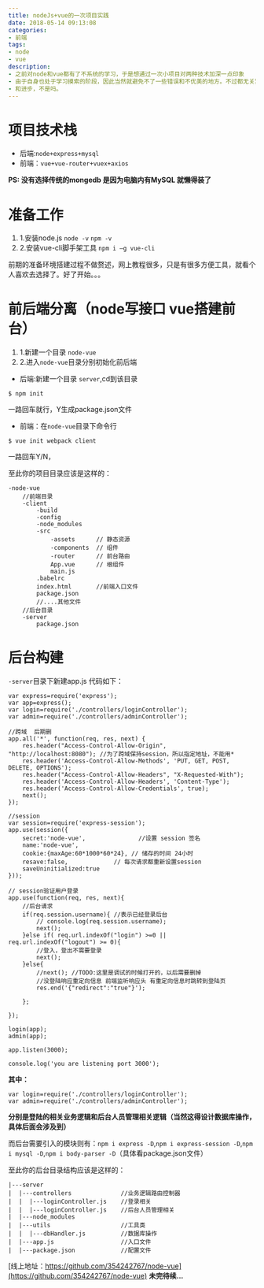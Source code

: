 ```yaml
---
title: nodeJs+vue的一次项目实践
date: 2018-05-14 09:13:08
categories:
- 前端
tags:
- node
- vue
description: 
- 之前对node和vue都有了不系统的学习，于是想通过一次小项目对两种技术加深一点印象
- 由于自身也处于学习摸索的阶段，因此当然就避免不了一些错误和不优美的地方。不过都无关紧要，最重要的是能不断学习
- 和进步，不是吗。
---
```

# 项目技术栈
- 后端:`node+express+mysql`
- 前端：`vue+vue-router+vuex+axios`

**PS: 没有选择传统的mongedb 是因为电脑内有MySQL 就懒得装了**
# 准备工作
1. 1.安装node.js `node -v` `npm -v`
2. 2.安装vue-cli脚手架工具 `npm i –g vue-cli`

前期的准备环境搭建过程不做赘述，网上教程很多，只是有很多方便工具，就看个人喜欢去选择了。好了开始。。。

# 前后端分离（node写接口 vue搭建前台）
1. 1.新建一个目录 `node-vue`
2. 2.进入`node-vue`目录分别初始化前后端
- 后端:新建一个目录 `server`,cd到该目录
```
$ npm init
```
一路回车就行，Y生成package.json文件
- 前端：在`node-vue`目录下命令行
```
$ vue init webpack client
```
一路回车Y/N，

至此你的项目目录应该是这样的：
```
-node-vue
    //前端目录
    -client
        -build
        -config
        -node_modules
        -src
            -assets      // 静态资源
            -components  // 组件
            -router      // 前台路由
            App.vue      // 根组件
            main.js
        .babelrc
        index.html       //前端入口文件
        package.json
        //....其他文件
    //后台目录
    -server
        package.json

```
# 后台构建
`-server`目录下新建app.js 代码如下：
```
var express=require('express');
var app=express();
var login=require('./controllers/loginController');
var admin=require('./controllers/adminController');

//跨域  后期删
app.all('*', function(req, res, next) {
    res.header("Access-Control-Allow-Origin", "http://localhost:8080"); //为了跨域保持session，所以指定地址，不能用*
    res.header('Access-Control-Allow-Methods', 'PUT, GET, POST, DELETE, OPTIONS');
    res.header("Access-Control-Allow-Headers", "X-Requested-With");
    res.header('Access-Control-Allow-Headers', 'Content-Type');
    res.header('Access-Control-Allow-Credentials', true); 
    next();
});

//session
var session=require('express-session');
app.use(session({
    secret:'node-vue',               //设置 session 签名
    name:'node-vue',
    cookie:{maxAge:60*1000*60*24}, // 储存的时间 24小时
    resave:false,             // 每次请求都重新设置session
    saveUninitialized:true
}));

// session验证用户登录
app.use(function(req, res, next){
    //后台请求
    if(req.session.username){ //表示已经登录后台
        // console.log(req.session.username);
        next();
    }else if( req.url.indexOf("login") >=0 || req.url.indexOf("logout") >= 0){
        //登入，登出不需要登录
        next();
    }else{
        //next(); //TODO:这里是调试的时候打开的，以后需要删掉
        //没登陆响应重定向信息 前端监听响应头 有重定向信息时跳转到登陆页
        res.end('{"redirect":"true"}');
    
    };
    
});

login(app);
admin(app);

app.listen(3000);

console.log('you are listening port 3000');
```
**其中：**
```
var login=require('./controllers/loginController');
var admin=require('./controllers/adminController');
```
**分别是登陆的相关业务逻辑和后台人员管理相关逻辑（当然这得设计数据库操作，具体后面会涉及到）**

而后台需要引入的模块则有：`npm i express -D`,`npm i express-session -D`,`npm i mysql -D`,`npm i body-parser -D`（具体看package.json文件）

至此你的后台目录结构应该是这样的：
```
|---server
|  |---controllers              //业务逻辑路由控制器
|  |  |---loginController.js    //登录相关
|  |  |---loginController.js    //后台人员管理相关
|  |---node_modules
|  |---utils                    //工具类
|  |  |---dbHandler.js          //数据库操作
|  |---app.js                   //入口文件
|  |---package.json             //配置文件 
```

[线上地址：https://github.com/354242767/node-vue](https://github.com/354242767/node-vue)
**未完待续...**